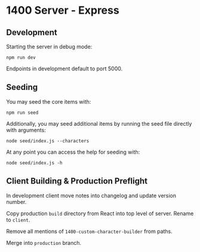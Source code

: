 # 1400 Server - Express

## Development

Starting the server in debug mode:

```
npm run dev
```

Endpoints in development default to port 5000.

## Seeding

You may seed the core items with:
```
npm run seed
```

Additionally, you may seed additional items by running the seed file directly with arguments:

```
node seed/index.js --characters
```

At any point you can access the help for seeding with:

```
node seed/index.js -h
```

## Client Building & Production Preflight

In development client move notes into changelog and update version number.

Copy production `build` directory from React into top level of server. Rename to `client`. 

Remove all mentions of `1400-custom-character-builder` from paths.

Merge into `production` branch.